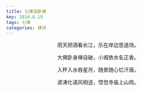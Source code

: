 ```yaml
---
title: 七律送卧佛
key: 2014.8.19
tags: 七律
categories: 律诗
---
```


<p align="center">雨天把酒看长江，乐在岸边思道场。
</p>
<p align="center">大佛卧身禅自破，小城依水名正香。
</p>
<p align="center">入杯入水吞星月，随景随心忆汗唐。
</p>
<p align="center">波涛化语风相送，悟觉寺庙上山岗。
</p>
